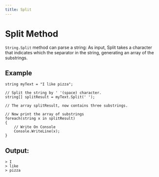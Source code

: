 ```yaml
---
title: Split
---
```


# Split Method

`String.Split` method can parse a string: As input, Split takes a character that indicates which the separator in the string, generating an array of the substrings.

## Example
```
string myText = "I like pizza";

// Split the string by ' '(space) character.
string[] splitResult = myText.Split(' ');

// The array splitResult, now contains three substrings.

// Now print the array of substrings
foreach(string x in splitResult)
{
    // Write On Console
    Console.WriteLine(x);
}

```

## Output:
```
> I
> like
> pizza
```
